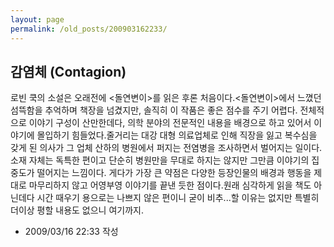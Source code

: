 ```yaml
---
layout: page
permalink: /old_posts/200903162233/
---
```


## 감염체 (Contagion)

로빈 쿡의 소설은 오래전에 <돌연변이>를 읽은 후론 처음이다.<돌연변이>에서 느꼈던 섬뜩함을 추억하며 책장을 넘겼지만, 솔직히 이 작품은 좋은 점수를 주기 어렵다. 전체적으로 이야기 구성이 산만한데다, 의학 분야의 전문적인 내용을 배경으로 하고 있어서 이야기에 몰입하기 힘들었다.줄거리는 대강 대형 의료업체로 인해 직장을 잃고 복수심을 갖게 된 의사가 그 업체 산하의 병원에서 퍼지는 전염병을 조사하면서 벌어지는 일이다. 소재 자체는 독특한 편이고 단순히 병원만을 무대로 하지는 않지만 그만큼 이야기의 집중도가 떨어지는 느낌이다. 게다가 가장 큰 약점은 다양한 등장인물의 배경과 행동을 제대로 마무리하지 않고 어영부영 이야기를 끝낸 듯한 점이다.원래 심각하게 읽을 책도 아닌데다 시간 때우기 용으로는 나쁘지 않은 편이니 굳이 비추...할 이유는 없지만 특별히 더이상 평할 내용도 없으니 여기까지.



- 2009/03/16 22:33 작성